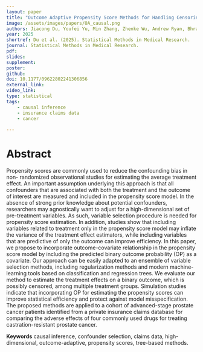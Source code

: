 ```yaml
---
layout: paper
title: "Outcome Adaptive Propensity Score Methods for Handling Censoring and High-Dimensionality: Application to Insurance Claims"
image: /assets/images/papers/OA_causal.png
authors: Jiacong Du, Youfei Yu, Min Zhang, Zhenke Wu, Andrew Ryan, Bhramar Mukherjee
year: 2025
shortref: Du et al. (2025). Statistical Methods in Medical Research.
journal: Statistical Methods in Medical Research.
pdf: 
slides: 
supplement: 
poster: 
github: 
doi: 10.1177/09622802241306856
external_link: 
video_link: 
type: statistical
tags:
    - causal inference
    - insurance claims data
    - cancer
 
---
```


# Abstract

Propensity scores are commonly used to reduce the confounding bias in non-
randomized observational studies for estimating the average treatment effect. An
important assumption underlying this approach is that all confounders that are
associated with both the treatment and the outcome of interest are measured
and included in the propensity score model. In the absence of strong prior
knowledge about potential confounders, researchers may agnostically want to
adjust for a high-dimensional set of pre-treatment variables. As such, variable
selection procedure is needed for propensity score estimation. In addition, studies
show that including variables related to treatment only in the propensity score
model may inflate the variance of the treatment effect estimators, while including
variables that are predictive of only the outcome can improve efficiency. In this
paper, we propose to incorporate outcome-covariate relationship in the propensity
score model by including the predicted binary outcome probability (OP) as a
covariate. Our approach can be easily adapted to an ensemble of variable selection
methods, including regularization methods and modern machine-learning tools
based on classification and regression trees. We evaluate our method to estimate
the treatment effects on a binary outcome, which is possibly censored, among
multiple treatment groups. Simulation studies indicate that incorporating OP for
estimating the propensity scores can improve statistical efficiency and protect
against model misspecification. The proposed methods are applied to a cohort
of advanced-stage prostate cancer patients identified from a private insurance
claims database for comparing the adverse effects of four commonly used drugs
for treating castration-resistant prostate cancer.

**Keywords** causal inference, confounder selection, claims data, high-dimensional, outcome-adaptive, propensity scores, tree-based methods.